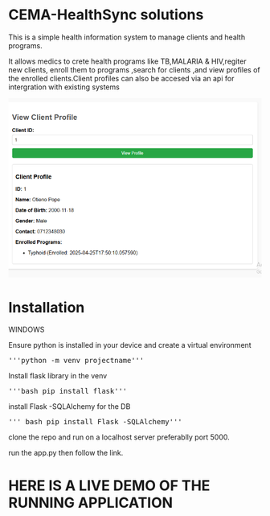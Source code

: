 # CEMA-HealthSync solutions

This is a simple health information system to manage clients and health programs.

It allows medics to crete health programs like TB,MALARIA & HIV,regiter new clients,
enroll them to programs ,search for clients ,and view profiles of the enrolled clients.Client profiles can also be accesed via an api for intergration with existing systems

![view registered client details](https://github.com/Wuodmadam/CEMA-/blob/master/Screenshot%202025-04-25%20222505.png) 

# Installation

WINDOWS 

Ensure python is installed in your device and create a virtual environment

<pre>'''python -m venv projectname'''</pre>

Install flask library in the venv

<pre>'''bash pip install flask'''</pre>

install  Flask -SQLAlchemy for the DB 

<pre>''' bash pip install Flask -SQLAlchemy'''</pre>

clone the repo and run on a localhost server preferablly port 5000.

run the app.py then follow the link.

# HERE IS A LIVE DEMO OF THE RUNNING APPLICATION